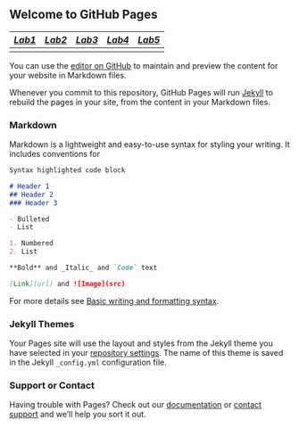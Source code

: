 ## Welcome to GitHub Pages

| ***[Lab1](./Lab1/)*** | ***[Lab2](./Lab2/)*** | ***[Lab3](./Lab3/)*** | ***[Lab4](./Lab4/)*** | ***[Lab5](./Lab5/)*** |
| --------------------- | --------------------- | --------------------- | --------------------- | --------------------- |
|                       |                       |                       |                       |                       |

<!-- ### ***Here is [Lab1](./Lab1/)***
### ***Here is [Lab2](./Lab2/)***
### ***Here is [Lab3](./Lab3/)***
### ***Here is [Lab4](./Lab4/)***
### ***Here is [Lab5](./Lab5/)*** -->

You can use the [editor on GitHub](https://github.com/XinghuaDong/blog.github.io/edit/gh-pages/index.md) to maintain and preview the content for your website in Markdown files.

Whenever you commit to this repository, GitHub Pages will run [Jekyll](https://jekyllrb.com/) to rebuild the pages in your site, from the content in your Markdown files.

### Markdown

Markdown is a lightweight and easy-to-use syntax for styling your writing. It includes conventions for

```markdown
Syntax highlighted code block

# Header 1
## Header 2
### Header 3

- Bulleted
- List

1. Numbered
2. List

**Bold** and _Italic_ and `Code` text

[Link](url) and ![Image](src)
```

For more details see [Basic writing and formatting syntax](https://docs.github.com/en/github/writing-on-github/getting-started-with-writing-and-formatting-on-github/basic-writing-and-formatting-syntax).

### Jekyll Themes

Your Pages site will use the layout and styles from the Jekyll theme you have selected in your [repository settings](https://github.com/XinghuaDong/blog.github.io/settings/pages). The name of this theme is saved in the Jekyll `_config.yml` configuration file.

### Support or Contact

Having trouble with Pages? Check out our [documentation](https://docs.github.com/categories/github-pages-basics/) or [contact support](https://support.github.com/contact) and we’ll help you sort it out.
